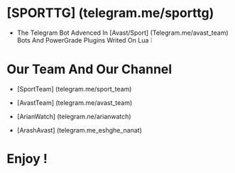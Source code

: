# [SPORTTG] (telegram.me/sporttg)

* The Telegram Bot Advenced In [Avast/Sport] (Telegram.me/avast_team) Bots And PowerGrade Plugins Writed On
Lua ❕

# Our Team And Our Channel 

* [SportTeam] (telegram.me/sport_team)
* [AvastTeam] (telegram.me/avast_team)

* [ArianWatch] (telegram.ne/arianwatch)
* [ArashAvast] (telegram.me_eshghe_nanat)

# Enjoy !
